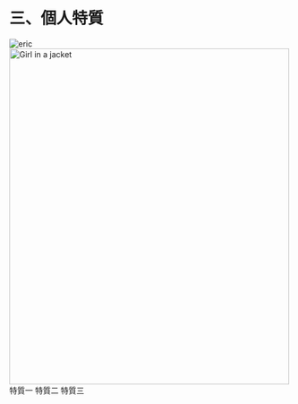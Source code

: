 # 三、個人特質

![eric](123.png)
<img src="123.png" alt="Girl in a jacket" width="500" height="600">
特質一
特質二
特質三
